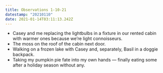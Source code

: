 ```yaml
---
title: Observations 1-10-21
datestamp: "20210110"
date: 2021-01-14T03:11:13.242Z
---
```

- Casey and me replacing the lightbulbs in a fixture in our rented cabin with warmer ones because we’re light connoisseurs.
- The moss on the roof of the cabin next door.
- Walking on a frozen lake with Casey and, separately, Basil in a doggie backpack.
- Taking my pumpkin pie fate into my own hands — finally eating some after a holiday season without any.